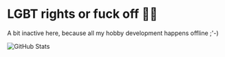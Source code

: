 # LGBT rights or fuck off 🏳️‍🌈

A bit inactive here, because all my hobby development happens offline ;'-)

<!--![GitHub Stats](https://github-readme-stats.vercel.app/api?username=GermanBread&theme=default&show_icons=true&hide_border=true&count_private=true)-->

![GitHub Stats](https://github-readme-stats.vercel.app/api/top-langs/?username=in-a-dil-emma&theme=default&show_icons=true&hide_border=true&layout=compact)

<!--![GitHub Stats](https://github-readme-streak-stats.herokuapp.com/?user=GermanBread&theme=default&hide_border=true)-->
